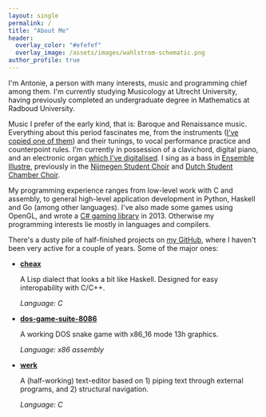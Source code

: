 ```yaml
---
layout: single
permalink: /
title: "About Me"
header:
  overlay_color: "#efefef"
  overlay_image: /assets/images/wahlstrom-schematic.png
author_profile: true
---
```


I'm Antonie, a person with many interests, music and programming chief among them. I'm currently studying Musicology at Utrecht University, having previously completed an undergraduate degree in Mathematics at Radboud University.

Music I prefer of the early kind, that is: Baroque and Renaissance music. Everything about this period fascinates me, from the instruments ([I've copied one of them](/wahlstrom-clavichord-2020/)) and their tunings, to vocal performance practice and counterpoint rules. I'm currently in possession of a clavichord, digital piano, and an electronic organ [which I've digitalised](/organ-2018/). I sing as a bass in [Ensemble Illustre](https://www.ensemble-illustre.nl/), previously in the [Nijmegen Student Choir](https://www.nskad.nl/) and [Dutch Student Chamber Choir](https://nskk.nl/).

My programming experience ranges from low-level work with C and assembly, to general high-level application development in Python, Haskell and Go (among other languages). I've also made some games using OpenGL, and wrote a [C# gaming library](https://github.com/andykorth/Pencil.Gaming) in 2013. Otherwise my programming interests lie mostly in languages and compilers.

There's a dusty pile of half-finished projects on [my GitHub](https://github.com/antonijn), where I haven't been very active for a couple of years. Some of the major ones:

  - [**cheax**](https://github.com/antonijn/cheax)

    A Lisp dialect that looks a bit like Haskell. Designed for easy interopability with C/C++.

    _Language: C_

  - [**dos-game-suite-8086**](https://github.com/antonijn/dos-game-suite-8086)

     A working DOS snake game with x86_16 mode 13h graphics.

     _Language: x86 assembly_

  - [**werk**](https://github.com/antonijn/werk)

    A (half-working) text-editor based on 1) piping text through external programs, and 2) structural navigation.

    _Language: C_
